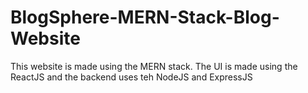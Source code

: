 # BlogSphere-MERN-Stack-Blog-Website
This website is made using the MERN stack. The UI is made using the ReactJS and the backend uses teh NodeJS and ExpressJS
